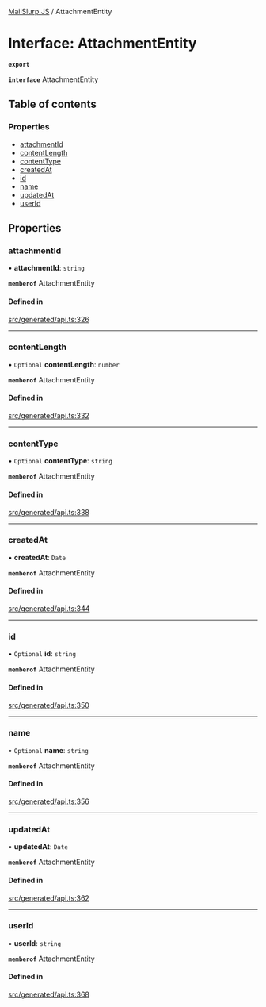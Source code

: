 [MailSlurp JS](../README.md) / AttachmentEntity

# Interface: AttachmentEntity

**`export`**

**`interface`** AttachmentEntity

## Table of contents

### Properties

- [attachmentId](AttachmentEntity.md#attachmentid)
- [contentLength](AttachmentEntity.md#contentlength)
- [contentType](AttachmentEntity.md#contenttype)
- [createdAt](AttachmentEntity.md#createdat)
- [id](AttachmentEntity.md#id)
- [name](AttachmentEntity.md#name)
- [updatedAt](AttachmentEntity.md#updatedat)
- [userId](AttachmentEntity.md#userid)

## Properties

### attachmentId

• **attachmentId**: `string`

**`memberof`** AttachmentEntity

#### Defined in

[src/generated/api.ts:326](https://github.com/mailslurp/mailslurp-client/blob/75eefbf/src/generated/api.ts#L326)

___

### contentLength

• `Optional` **contentLength**: `number`

**`memberof`** AttachmentEntity

#### Defined in

[src/generated/api.ts:332](https://github.com/mailslurp/mailslurp-client/blob/75eefbf/src/generated/api.ts#L332)

___

### contentType

• `Optional` **contentType**: `string`

**`memberof`** AttachmentEntity

#### Defined in

[src/generated/api.ts:338](https://github.com/mailslurp/mailslurp-client/blob/75eefbf/src/generated/api.ts#L338)

___

### createdAt

• **createdAt**: `Date`

**`memberof`** AttachmentEntity

#### Defined in

[src/generated/api.ts:344](https://github.com/mailslurp/mailslurp-client/blob/75eefbf/src/generated/api.ts#L344)

___

### id

• `Optional` **id**: `string`

**`memberof`** AttachmentEntity

#### Defined in

[src/generated/api.ts:350](https://github.com/mailslurp/mailslurp-client/blob/75eefbf/src/generated/api.ts#L350)

___

### name

• `Optional` **name**: `string`

**`memberof`** AttachmentEntity

#### Defined in

[src/generated/api.ts:356](https://github.com/mailslurp/mailslurp-client/blob/75eefbf/src/generated/api.ts#L356)

___

### updatedAt

• **updatedAt**: `Date`

**`memberof`** AttachmentEntity

#### Defined in

[src/generated/api.ts:362](https://github.com/mailslurp/mailslurp-client/blob/75eefbf/src/generated/api.ts#L362)

___

### userId

• **userId**: `string`

**`memberof`** AttachmentEntity

#### Defined in

[src/generated/api.ts:368](https://github.com/mailslurp/mailslurp-client/blob/75eefbf/src/generated/api.ts#L368)
